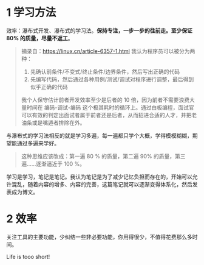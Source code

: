 
# 1 学习方法

效率：瀑布式开发、瀑布式的学习法。**保持专注，一步一步的往前走。至少保证 80% 的质量，尽量不返工**。

> 摘录自：https://linux.cn/article-6357-1.html
> 我认为程序员可以被分为两种：
> 1. 先确认前条件/不变式/终止条件/边界条件，然后写出正确的代码
> 2. 先编写代码，然后通过各种用例/测试/调试对程序进行调整，最后得到似乎正确的代码
> 
> 我个人保守估计前者开发效率至少是后者的 10 倍，因为前者不需要浪费大量时间在 编码-调试-编码 这个极其耗时的循环上。通过白板编程，面试官可以有效的判定出面试者属于前者还是后者，从而招进合适的人才，并把老油条或是嘴遁者排除在外。

与瀑布式的学习法相反的就是学习多遍，每一遍都只学个大概，学得模模糊糊，期望能通过多遍来学好。
> 这种思维应该改成：第一遍 80 % 的质量，第二遍 90% 的质量，第三遍……逐渐逼近于 100 %。

学习是学习，笔记是笔记。我认为笔记是为了减少记忆负担而存在的，开始可以允许混乱，随着内容的增多、内容的完善，这篇笔记就可以逐渐变得体系化，然后发表成为博文。

# 2 效率

关注工具的主要功能，少纠结一些非必要功能，你用得很少，不值得花费那么多时间。

Life is tooo short! 